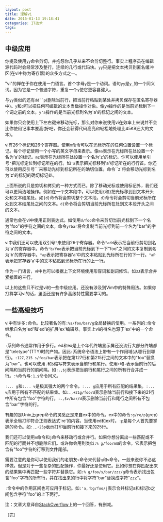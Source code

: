 ```yaml
---
layout: post
title: 理解vi
date: 2015-01-13 19:18:41
categories: IT技术
tags:
---
```


## 中级应用 ##

你提及使用`yy`命令剪切，并抱怨你几乎从来不会剪切整行。事实上程序员在编辑源代码时会经常涉及整行，连续的几行或代码块。`yy`只是把文本拷贝到匿名缓冲区(在vi中称为寄存器)的众多方式之一。

"vi"的禅在于你在使用一门语言。首个字母`y`是一个动词。语句`yy`是`y_`的一个同义词。因为它是一个普通字符，重复一个`y`使它更容县键入。

与`yy`类似的还有`dd``p`(删除当前行，把当前行粘贴到某处并拷贝保存在匿名寄存器中)。`y`和`d`可以把任何可编辑的文本当做操作对象。像`yW`操作的是当前光标到下一个词之前的文本。`y'a`操作的是当前光标到名为'a'的标记之间的文本。

如果你只会使用上下左右键来移动光标，那么对你来说使用vi在效率上来说并不会比你使用记事本要高(好吧，你还会获得代码高亮和轻松地处理比45KB还大的文本)。

vi有26个标记和26个寄存器。使用`m`命令可以在光标所在的任何位置设置一个标记。每个标记使用一个小写的英文字母来表示。像`ma`表示在光标所在处设置一个名为'a'的标记。`mz`表示在光标所在处设置一个名为'z'的标记。你可以使用单引号`'`把光标定位到标记所在的行。如`'a`表示把光标移到'a'标记所在的行行首。你还可以使用反引号```来移动光标到标记所在的确切位置。命令``z`将会移动光标到名为'z'的标记的确切标记处。

上面所说的只是剪切和拷贝的一种方式而已。除了移动光标或使用标记外，我们还可以更简洁地操作。例如在一个文本段中，可以使用`{`和`}`把光标移到到文本开头处和文本结尾处。如`{d}`命令将会剪切整个文本段。`d}`命令将会剪切当前光标所在处到文本结尾处之间的文本。`d{`命令将会剪切当前光标所在处到文本段开头之间的文本。

通常也会在vi中使用正则表达式。如使用`d/foo`命令来剪切当前光标到下一个名为"foo"的字符之间的文本。命令`y?bar`将会复制当前光标到前一个名为"bar"的字符之间的文本。

vi中我们还可以使用双引号`"`来使用26个寄存器。命令`"add`表示把当前行剪切到名为'a'的寄存器中。命令`"b/foo`表示把当前光标到下一下"foo"之间的文本复制到名为'b'的寄存器中。`"ap`表示把寄存器'a'中的文本粘贴到光标所在行的下一行。`"aP`表示把寄存器'a'中的文本粘贴到光标所在行的上一行。

作为一门语言，vi中也可以根据上下文环境使用形容词和副词修饰。如`3J`表示合并紧接着的三行。

以上的这些只不过是vi的一些中级应用。还没有涉及到Vim中的特殊用法。如果你打算学习vi的话，里面还是有许多高级特性需要学习的。

## 一些高级技巧 ##

vi中有许多`:`命令。比较著名的有`:%s/foo/bar/g`全局替换的使用。一系列的`:`命令继承自名为'ed'和'ed'的扩展'ex'编辑器。事实上vi的得名也源于'ex'中的一个命令。

`:`系列命令通常作用于多行。ed和ex是上个年代终端显示屏还没流行大部分终端都是"teletype"(TTY)时的产物。因此`:`系统命令语法上带有一个作用域(从哪行到哪行)。`:127,215
s/foo/bar`表示把在第127行和第215行之间的文本中的"foo"替换为"bar"。也可以使用`.`和`$`缩写符来表示当前行和尾行。使用`+`和`-`表示当前行的后间隔和当前行的前间隔。如`:.,$j`表示把当前行和尾行之间的所有行合并成一行。`:%`命令与`:1,$`命令同义。

`:... g`和`:... v`是极其强大的两个命令。`:... g`应用于所有匹配的结果集，`:...
v`应用于所有不匹配的结果集。如`:.,+21g/foo/d`表示删除当前行和接下来的21行中所有包含"foo"字符的行。`:.,$v/bar/d`表示删除当前行和尾行之间所有不包含"bar"字符的行。

有趣的是Unix上grep命令的灵感正是来自ex中的命令。ex中的命令`:g/re/p`(grep)表示全局打印符合正则表达式're'的内容。当使用ed和ex时，`:p`是每个人首先要掌握的命令。如`:.,+25p`表示打印当前行和接下来的25行。

我们还可以使用`m`命令和`j`命令来移动行或合并行。如果你想分离出一些匹配或不匹配的行而并不想删除它们。或许你会用到类似`:%
g/foo/m$`的命令。它表示把包含有"foo"字符的行移到文件尾部。

需要注意的是你可以使用我们的老朋友`s`命令来代替`g`和`v`命令。一般来说你不必这样做。但是对于一些复杂的匹配操作，你最好还是使用它。比如你想在你匹配出来的结果集中再匹配一些字符并替换它。如`:%
g/foo/s/bar/zzz/g`命令表示找出包含"foo"字符的所有行，并在找出来的行中将字符"bar"替换成字符"zzz"。

`:`命令中的作用区间也可应用于标记。如`:'a,'bg/foo/j`表示合并标记a和标记b之间包含字符"foo"的上下两行。

注：文章大意译自[StackOverflow](http://stackoverflow.com/questions/1218390/what-is-your-most-productive-shortcut-with-vim?page=1&tab=votes#tab-top "dd")上的一个回答，有删减。

（完）

